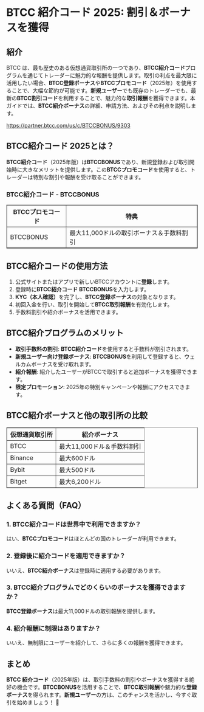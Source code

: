 <h1>BTCC 紹介コード 2025: 割引＆ボーナスを獲得</h1>

<h2>紹介</h2>
<p>BTCC は、最も歴史のある仮想通貨取引所の一つであり、<strong>BTCC紹介コード</strong>プログラムを通じてトレーダーに魅力的な報酬を提供します。取引の利点を最大限に活用したい場合、<strong>BTCC登録ボーナス</strong>や<strong>BTCCプロモコード</strong>（2025年）を使用することで、大幅な節約が可能です。<strong>新規ユーザー</strong>でも既存のトレーダーでも、最新の<strong>BTCC割引コード</strong>を利用することで、魅力的な<strong>取引報酬</strong>を獲得できます。本ガイドでは、<strong>BTCC紹介ボーナス</strong>の詳細、申請方法、およびその利点を説明します。</p>
<a href="https://partner.btcc.com/us/c/BTCCBONUS/9303" target="_blank">https://partner.btcc.com/us/c/BTCCBONUS/9303</a>

<h2>BTCC紹介コード 2025とは？</h2>
<p><strong>BTCC紹介コード</strong>（2025年版）は<strong>BTCCBONUS</strong>であり、新規登録および取引開始時に大きなメリットを提供します。この<strong>BTCCプロモコード</strong>を使用すると、トレーダーは特別な割引や報酬を受け取ることができます。</p>

<h3>BTCC紹介コード - BTCCBONUS</h3>
<table border="1">
    <tr>
        <th>BTCCプロモコード</th>
        <th>特典</th>
    </tr>
    <tr>
        <td>BTCCBONUS</td>
        <td>最大11,000ドルの取引ボーナス＆手数料割引</td>
    </tr>
</table>

<h2>BTCC紹介コードの使用方法</h2>
<ol>
    <li>公式サイトまたはアプリで新しいBTCCアカウントに<strong>登録</strong>します。</li>
    <li>登録時に<strong>BTCC紹介コード</strong> <strong>BTCCBONUS</strong>を入力します。</li>
    <li><strong>KYC（本人確認）</strong>を完了し、<strong>BTCC登録ボーナス</strong>の対象となります。</li>
    <li>初回入金を行い、取引を開始して<strong>BTCC取引報酬</strong>を有効化します。</li>
    <li>手数料割引や紹介ボーナスを活用できます。</li>
</ol>

<h2>BTCC紹介プログラムのメリット</h2>
<ul>
    <li><strong>取引手数料の割引</strong>: <strong>BTCC紹介コード</strong>を使用すると手数料が割引されます。</li>
    <li><strong>新規ユーザー向け登録ボーナス</strong>: <strong>BTCCBONUS</strong>を利用して登録すると、ウェルカムボーナスを受け取れます。</li>
    <li><strong>紹介報酬</strong>: 紹介したユーザーがBTCCで取引すると追加ボーナスを獲得できます。</li>
    <li><strong>限定プロモーション</strong>: 2025年の特別キャンペーンや報酬にアクセスできます。</li>
</ul>

<h2>BTCC紹介ボーナスと他の取引所の比較</h2>
<table border="1">
    <tr>
        <th>仮想通貨取引所</th>
        <th>紹介ボーナス</th>
    </tr>
    <tr>
        <td>BTCC</td>
        <td>最大11,000ドル＆手数料割引</td>
    </tr>
    <tr>
        <td>Binance</td>
        <td>最大600ドル</td>
    </tr>
    <tr>
        <td>Bybit</td>
        <td>最大500ドル</td>
    </tr>
    <tr>
        <td>Bitget</td>
        <td>最大6,200ドル</td>
    </tr>
</table>

<h2>よくある質問（FAQ）</h2>
<h3>1. BTCC紹介コードは世界中で利用できますか？</h3>
<p>はい、<strong>BTCCプロモコード</strong>はほとんどの国のトレーダーが利用できます。</p>

<h3>2. 登録後に紹介コードを適用できますか？</h3>
<p>いいえ、<strong>BTCC紹介ボーナス</strong>は登録時に適用する必要があります。</p>

<h3>3. BTCC紹介プログラムでどのくらいのボーナスを獲得できますか？</h3>
<p><strong>BTCC登録ボーナス</strong>は最大11,000ドルの取引報酬を提供します。</p>

<h3>4. 紹介報酬に制限はありますか？</h3>
<p>いいえ、無制限にユーザーを紹介して、さらに多くの報酬を獲得できます。</p>

<h2>まとめ</h2>
<p><strong>BTCC 紹介コード</strong>（2025年版）は、取引手数料の割引やボーナスを獲得する絶好の機会です。<strong>BTCCBONUS</strong>を活用することで、<strong>BTCC取引報酬</strong>や魅力的な<strong>登録ボーナス</strong>を得られます。<strong>新規ユーザー</strong>の方は、このチャンスを活かし、今すぐ取引を始めましょう！ 🚀</p>
